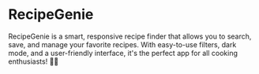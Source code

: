 # RecipeGenie
RecipeGenie is a smart, responsive recipe finder that allows you to search, save, and manage your favorite recipes. With easy-to-use filters, dark mode, and a user-friendly interface, it's the perfect app for all cooking enthusiasts! 🍳✨
